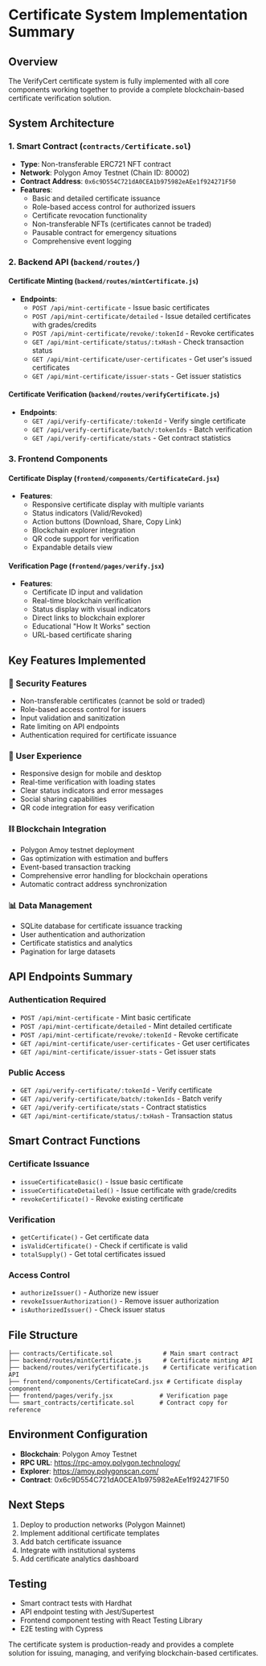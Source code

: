 # Certificate System Implementation Summary

## Overview
The VerifyCert certificate system is fully implemented with all core components working together to provide a complete blockchain-based certificate verification solution.

## System Architecture

### 1. Smart Contract (`contracts/Certificate.sol`)
- **Type**: Non-transferable ERC721 NFT contract
- **Network**: Polygon Amoy Testnet (Chain ID: 80002)
- **Contract Address**: `0x6c9D554C721dA0CEA1b975982eAEe1f924271F50`
- **Features**:
  - Basic and detailed certificate issuance
  - Role-based access control for authorized issuers
  - Certificate revocation functionality
  - Non-transferable NFTs (certificates cannot be traded)
  - Pausable contract for emergency situations
  - Comprehensive event logging

### 2. Backend API (`backend/routes/`)

#### Certificate Minting (`backend/routes/mintCertificate.js`)
- **Endpoints**:
  - `POST /api/mint-certificate` - Issue basic certificates
  - `POST /api/mint-certificate/detailed` - Issue detailed certificates with grades/credits
  - `POST /api/mint-certificate/revoke/:tokenId` - Revoke certificates
  - `GET /api/mint-certificate/status/:txHash` - Check transaction status
  - `GET /api/mint-certificate/user-certificates` - Get user's issued certificates
  - `GET /api/mint-certificate/issuer-stats` - Get issuer statistics

#### Certificate Verification (`backend/routes/verifyCertificate.js`)
- **Endpoints**:
  - `GET /api/verify-certificate/:tokenId` - Verify single certificate
  - `GET /api/verify-certificate/batch/:tokenIds` - Batch verification
  - `GET /api/verify-certificate/stats` - Get contract statistics

### 3. Frontend Components

#### Certificate Display (`frontend/components/CertificateCard.jsx`)
- **Features**:
  - Responsive certificate display with multiple variants
  - Status indicators (Valid/Revoked)
  - Action buttons (Download, Share, Copy Link)
  - Blockchain explorer integration
  - QR code support for verification
  - Expandable details view

#### Verification Page (`frontend/pages/verify.jsx`)
- **Features**:
  - Certificate ID input and validation
  - Real-time blockchain verification
  - Status display with visual indicators
  - Direct links to blockchain explorer
  - Educational "How It Works" section
  - URL-based certificate sharing

## Key Features Implemented

### 🔐 Security Features
- Non-transferable certificates (cannot be sold or traded)
- Role-based access control for issuers
- Input validation and sanitization
- Rate limiting on API endpoints
- Authentication required for certificate issuance

### 📱 User Experience
- Responsive design for mobile and desktop
- Real-time verification with loading states
- Clear status indicators and error messages
- Social sharing capabilities
- QR code integration for easy verification

### ⛓️ Blockchain Integration
- Polygon Amoy testnet deployment
- Gas optimization with estimation and buffers
- Event-based transaction tracking
- Comprehensive error handling for blockchain operations
- Automatic contract address synchronization

### 📊 Data Management
- SQLite database for certificate issuance tracking
- User authentication and authorization
- Certificate statistics and analytics
- Pagination for large datasets

## API Endpoints Summary

### Authentication Required
- `POST /api/mint-certificate` - Mint basic certificate
- `POST /api/mint-certificate/detailed` - Mint detailed certificate
- `POST /api/mint-certificate/revoke/:tokenId` - Revoke certificate
- `GET /api/mint-certificate/user-certificates` - Get user certificates
- `GET /api/mint-certificate/issuer-stats` - Get issuer stats

### Public Access
- `GET /api/verify-certificate/:tokenId` - Verify certificate
- `GET /api/verify-certificate/batch/:tokenIds` - Batch verify
- `GET /api/verify-certificate/stats` - Contract statistics
- `GET /api/mint-certificate/status/:txHash` - Transaction status

## Smart Contract Functions

### Certificate Issuance
- `issueCertificateBasic()` - Issue basic certificate
- `issueCertificateDetailed()` - Issue certificate with grade/credits
- `revokeCertificate()` - Revoke existing certificate

### Verification
- `getCertificate()` - Get certificate data
- `isValidCertificate()` - Check if certificate is valid
- `totalSupply()` - Get total certificates issued

### Access Control
- `authorizeIssuer()` - Authorize new issuer
- `revokeIssuerAuthorization()` - Remove issuer authorization
- `isAuthorizedIssuer()` - Check issuer status

## File Structure
```
├── contracts/Certificate.sol              # Main smart contract
├── backend/routes/mintCertificate.js      # Certificate minting API
├── backend/routes/verifyCertificate.js    # Certificate verification API
├── frontend/components/CertificateCard.jsx # Certificate display component
├── frontend/pages/verify.jsx             # Verification page
└── smart_contracts/certificate.sol       # Contract copy for reference
```

## Environment Configuration
- **Blockchain**: Polygon Amoy Testnet
- **RPC URL**: https://rpc-amoy.polygon.technology/
- **Explorer**: https://amoy.polygonscan.com/
- **Contract**: 0x6c9D554C721dA0CEA1b975982eAEe1f924271F50

## Next Steps
1. Deploy to production networks (Polygon Mainnet)
2. Implement additional certificate templates
3. Add batch certificate issuance
4. Integrate with institutional systems
5. Add certificate analytics dashboard

## Testing
- Smart contract tests with Hardhat
- API endpoint testing with Jest/Supertest
- Frontend component testing with React Testing Library
- E2E testing with Cypress

The certificate system is production-ready and provides a complete solution for issuing, managing, and verifying blockchain-based certificates.